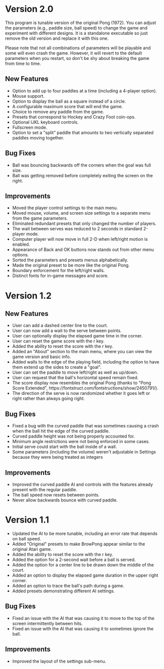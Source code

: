 <h1>Version 2.0</h1>

<p>This program is tunable version of the original Pong (1972). You can adjust the parameters (e.g., paddle size, ball speed) to change the game and experiment with different designs. It is a standalone executable so just remove the old version and replace it with this one.</p>

<p>Please note that not all combinations of parameters will be playable and some will even crash the game. However, it will revert to the default parameters when you restart, so don't be shy about breaking the game from time to time.</p>

<h2>New Features</h2>

<ul>
<li>Option to add up to four paddles at a time (including a 4-player option).</li>
<li>Mouse support.</li>
<li>Option to display the ball as a square instead of a circle.</li>
<li>A configurable maximum score that will end the game.</li>
<li>Choice to remove any paddle from the game. </li>
<li>Presets that correspond to Hockey and Crazy Foot coin-ops.</li>
<li>Optional IJKL keyboard controls.</li>
<li>Fullscreen mode.</li>
<li>Option to set a "split" paddle that amounts to two vertically separated paddles moving together.</li>
</ul>
<h2>Bug Fixes</h2>
<ul>
<li>Ball was bouncing backwards off the corners when the goal was full size. </li>
<li>Ball was getting removed before completely exiting the screen on the right.</li>
</ul>

<h2>Improvements</h2>
<ul>
<li>Moved the player control settings to the main menu.</li>
<li>Moved mouse, volume, and screen size settings to a separate menu from the game parameters.</li>
<li>Eliminated redundant presets that only changed the number of players.</li>
<li>The wait between serves was reduced to 2 seconds in standard 2-player mode.</li>
<li>Computer player will now move in full 2-D when left/right motion is enabled.</li>
<li>Appearance of Back and OK buttons now stands out from other menu options.</li>
<li>Sorted the parameters and presets menus alphabetically.</li>
<li>Made the original preset to be more like the original Pong.</li>
<li>Boundary enforcement for the left/right walls.</li>
<li>Distinct fonts for in-game messages and score.</li>
</ul>

<h1>Version 1.2</h1>


<h2>New Features</h2>

<ul>
<li>User can add a dashed center line to the court.</li>
<li>User can now add a wait to the serve between points.</li>
<li>User can optionally display the elapsed game time in the corner.</li>
<li>User can reset the game score with the r key.</li>
<li>Added the ability to reset the score with the r key.</li>
<li>Added an "About" section to the main menu, where you can view the game version and basic info.</li>
<li>Added walls to the edge of the playing field, including the option to have them extend up the sides to create a "goal".</li>
<li>User can set the paddle to move left/right as well as up/down.</li>
<li>User can request that the ball's horizontal speed remain fixed.</li>
<li>The score display now resembles the original Pong (thanks to "Pong Score Extended", https://fontstruct.com/fontstructions/show/2450791/).</li>
<li>The direction of the serve is now randomized whether it goes left or right rather than always going right.</li>
</ul>
<h2>Bug Fixes</h2>
<ul>
<li>Fixed a bug with the curved paddle that was sometimes causing a crash when the ball hit the edge of the curved paddle.</li>
<li>Curved paddle height was not being properly accounted for.</li>
<li>Minimum angle restrictions were not being enforced in some cases.</li>
<li>Initial serve could start with the ball inside of a wall.</li>
<li>Some parameters (including the volume) weren't adjustable in Settings because they were being treated as integers</li>
</ul>
<h2>Improvements</h2>
<ul>
<li>Improved the curved paddle AI and controls with the features already present with the regular paddle.</li>
<li>The ball speed now resets between points.</li>
<li>Never allow backwards bounce with curved paddle. </li>
</ul>

<h1>Version 1.1</h1>

<ul>
<li>Updated the AI to be more tunable, including an error rate that depends on ball speed.</li>
<li>Added "Original" presets to make BrowPong appear similar to the original Atari game.</li>
<li>Added the ability to reset the score with the r key.</li>
<li>Added the option for a 2-second wait before a ball is served.</li>
<li>Added the option for a center line to be drawn down the middle of the court.</li>
<li>Added an option to display the elapsed game duration in the upper right corner.</li>
<li>Added an option to trace the ball's path during a game.</li>
<li>Added presets demonstrating different AI settings.</li>
</ul>
<h2>Bug Fixes</h2>
<ul>
<li>Fixed an issue with the AI that was causing it to move to the top of the screen intermittently between hits.</li>
<li>Fixed an issue with the AI that was causing it to sometimes ignore the ball.</li>
</ul>
<h2>Improvements</h2>
<ul>
<li>Improved the layout of the settings sub-menu.</li>
</ul>
